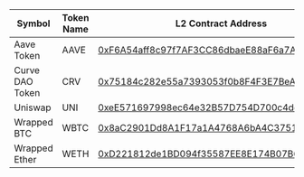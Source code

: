 | Symbol | Token Name | L2 Contract Address |
| ------ | ---------- | ------------------- |
| Aave Token | AAVE | [0xF6A54aff8c97f7AF3CC86dbaeE88aF6a7AaB6288](https://celoscan.io/token/0xF6A54aff8c97f7AF3CC86dbaeE88aF6a7AaB6288) |
| Curve DAO Token | CRV | [0x75184c282e55a7393053f0b8F4F3E7BeAE067fdC](https://celoscan.io/token/0x75184c282e55a7393053f0b8F4F3E7BeAE067fdC) |
| Uniswap | UNI | [0xeE571697998ec64e32B57D754D700c4dda2f2a0e](https://celoscan.io/token/0xeE571697998ec64e32B57D754D700c4dda2f2a0e) |
| Wrapped BTC | WBTC | [0x8aC2901Dd8A1F17a1A4768A6bA4C3751e3995B2D](https://celoscan.io/token/0x8aC2901Dd8A1F17a1A4768A6bA4C3751e3995B2D) |
| Wrapped Ether | WETH | [0xD221812de1BD094f35587EE8E174B07B6167D9Af](https://celoscan.io/token/0xD221812de1BD094f35587EE8E174B07B6167D9Af) |
